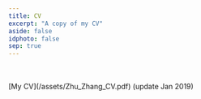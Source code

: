 ```yaml
---
title: CV
excerpt: "A copy of my CV"
aside: false
idphoto: false
sep: true
---
```


<br/>
<br/>
[My CV](/assets/Zhu_Zhang_CV.pdf) (update Jan 2019)
